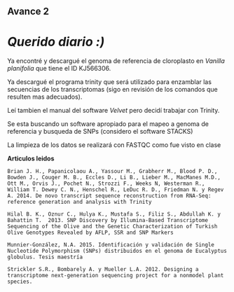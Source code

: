 ## **Avance 2**

# *Querido diario :)*

Ya encontré y descargué el genoma de referencia de cloroplasto en *Vanilla planifolia* que tiene el ID KJ566306.

Ya descargué el programa trinity que será utilizado para enzamblar las secuencias de los transcriptomas (sigo en revisión de los comandos que resulten mas adecuados).

Leí tambien el manual del software *Velvet* pero decidí trabajar con Trinity.

Se esta buscando un software apropiado para el mapeo a genoma de referencia y busqueda de SNPs (considero el software STACKS) 

La limpieza de los datos se realizará con FASTQC como fue visto en clase

**Articulos leidos**

	Brian J. H., Papanicolaou A., Yassour M., Grabherr M., Blood P. D., Bowden J., Couger M. B., Eccles D., Li B., Lieber M., MacManes M.D., Ott M., Orvis J., Pochet N., Strozzi F., Weeks N, Westerman R., William T. Dewey C. N., Henschel R., LeDuc R. D., Friedman N. y Regev A. 2014. De novo transcript sequence reconstruction from RNA-Seq: reference generation and analysis with Trinity

	Hilal B. K., Oznur C., Hulya K., Mustafa S., Filiz S., Abdullah K. y Bahattin T.  2013. SNP Discovery by Illumina-Based Transcriptome Sequencing of the Olive and the Genetic Characterization of Turkish Olive Genotypes Revealed by AFLP, SSR and SNP Markers
	
	Munnier-González, N.A. 2015. Identificación y validación de Single Nucleotide Polymorphism (SNPs) distribuidos en el genoma de Eucalyptus globulus. Tesis maestría
    
	Strickler S.R., Bombarely A. y Mueller L.A. 2012. Designing a transcriptome next-generation sequencing project for a nonmodel plant species.

	
